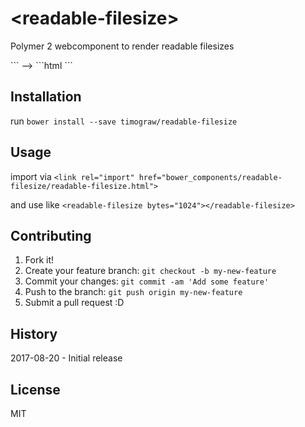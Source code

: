 # \<readable-filesize\>

Polymer 2 webcomponent to render readable filesizes

<!--
```
<custom-element-demo>
  <template>
<base href="https://raw-dot-custom-elements.appspot.com/timograw/readable-filesize/1ddfc5b378a176c9895ad3b6b3ee9f1c0f1f2a1c/readable-filesize/">
<!-- START-HIDDEN-SECTION: Add imports and styling here. -->
<script src="../webcomponentsjs/webcomponents-lite.js"></script>
<link rel="import" href="readable-filesize.html">
<!-- END-HIDDEN-SECTION: Add the visible part of the demo below. -->
<readable-filesize binary bytes="1.471e11"></readable-filesize>
  </template>
</custom-element-demo>
```
-->
```html
<readable-filesize binary bytes="1.471e11"></readable-filesize>
```

## Installation

run `bower install --save timograw/readable-filesize`

## Usage

import via `<link rel="import" href="bower_components/readable-filesize/readable-filesize.html">`

and use like `<readable-filesize bytes="1024"></readable-filesize>`

## Contributing

1. Fork it!
2. Create your feature branch: `git checkout -b my-new-feature`
3. Commit your changes: `git commit -am 'Add some feature'`
4. Push to the branch: `git push origin my-new-feature`
5. Submit a pull request :D

## History

2017-08-20 - Initial release

## License

MIT
